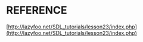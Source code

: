 # REFERENCE

[http://lazyfoo.net/SDL_tutorials/lesson23/index.php](http://lazyfoo.net/SDL_tutorials/lesson23/index.php)
